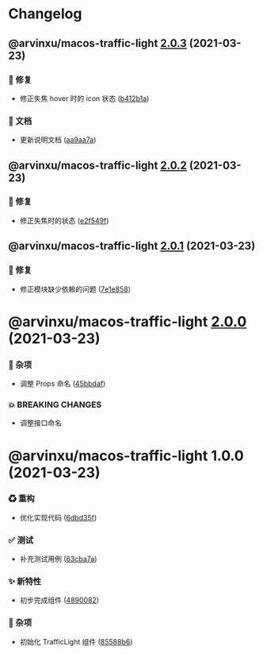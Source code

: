 # Changelog

## @arvinxu/macos-traffic-light [2.0.3](https://github.com/arvinxx/components/compare/@arvinxu/macos-traffic-light@2.0.2...@arvinxu/macos-traffic-light@2.0.3) (2021-03-23)


### 🐛 修复

* 修正失焦 hover 时的 icon 状态 ([b412b1a](https://github.com/arvinxx/components/commit/b412b1a))


### 📝 文档

* 更新说明文档 ([aa9aa7a](https://github.com/arvinxx/components/commit/aa9aa7a))

## @arvinxu/macos-traffic-light [2.0.2](https://github.com/arvinxx/components/compare/@arvinxu/macos-traffic-light@2.0.1...@arvinxu/macos-traffic-light@2.0.2) (2021-03-23)


### 🐛 修复

* 修正失焦时的状态 ([e2f549f](https://github.com/arvinxx/components/commit/e2f549f))

## @arvinxu/macos-traffic-light [2.0.1](https://github.com/arvinxx/components/compare/@arvinxu/macos-traffic-light@2.0.0...@arvinxu/macos-traffic-light@2.0.1) (2021-03-23)


### 🐛 修复

* 修正模块缺少依赖的问题 ([7e1e858](https://github.com/arvinxx/components/commit/7e1e858))

# @arvinxu/macos-traffic-light [2.0.0](https://github.com/arvinxx/components/compare/@arvinxu/macos-traffic-light@1.0.0...@arvinxu/macos-traffic-light@2.0.0) (2021-03-23)


### 🎫 杂项

* 调整 Props 命名 ([45bbdaf](https://github.com/arvinxx/components/commit/45bbdaf))


### 💥 BREAKING CHANGES

* 调整接口命名

# @arvinxu/macos-traffic-light 1.0.0 (2021-03-23)


### ♻ 重构

* 优化实现代码 ([6dbd35f](https://github.com/arvinxx/components/commit/6dbd35f))


### ✅ 测试

* 补充测试用例 ([63cba7a](https://github.com/arvinxx/components/commit/63cba7a))


### ✨ 新特性

* 初步完成组件 ([4890082](https://github.com/arvinxx/components/commit/4890082))


### 🎫 杂项

* 初始化 TrafficLight 组件 ([85588b6](https://github.com/arvinxx/components/commit/85588b6))
